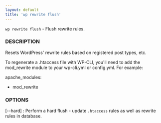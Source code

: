```yaml
---
layout: default
title: 'wp rewrite flush'
---
```


`wp rewrite flush` - Flush rewrite rules.

### DESCRIPTION

Resets WordPress' rewrite rules based on registered post types, etc.

To regenerate a .htaccess file with WP-CLI, you'll need to add the mod_rewrite module
to your wp-cli.yml or config.yml. For example:

apache_modules:
  - mod_rewrite

### OPTIONS

[\--hard]
: Perform a hard flush - update `.htaccess` rules as well as rewrite rules in database.


